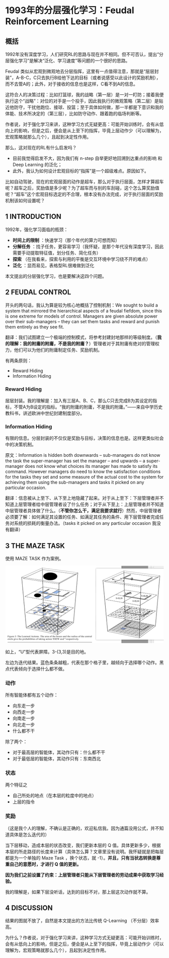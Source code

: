 # 1993年的分层强化学习：Feudal Reinforcement Learning
## 概括
1992年没有深度学习，人们研究RL的思路与现在并不相同。但不可否认，提出“分层强化学习”是解决“泛化、学习速度”等问题的一个很好的思路。

Feudal 类似从宏观到微观地去分层指挥，这里有一点值得注意，那就是“层层封装”，A-B-C，C只去执行B给他下达的目标（或者说感受以此设计的奖励机制），而不去管A的；此外，对于接收的信息也是这样，C看不到A的信息。

这符合人的决策过程：比如打篮球，我的战略（第一层）是一对一盯防；接着我便执行这个“战略”：对位的对手是一个投手，因此我执行的微观策略（第二层）是贴近他防守，干扰他跑位、接球、投篮；至于具体如何做，那一半都是下意识和我的体能、技术所决定的（第三层），比如防守动作、跟着跑的临场判断等。

作者说，对于强化学习来讲，这种学习方式无疑更高：可能开始训练时，会有从低向上的影响，但是之后，便会是从上至下的指挥，毕竟上层动作少（可以理解为，宏观策略就那么几个），且起到决定性作用。

那么，这对现在的RL有什么启发吗？
- 目前我觉得启发不大，因为我们有 n-step 自举更好地回溯到达重点的影响 和 Deep Learning 的泛化；
- 此外，我认为如何设计宏观目标的“指挥”是一个超级难点。原因如下。

比如自动驾驶，现在的宏观层面的动作是超车，那么对于执行层面，怎样才算超车呢？超车之后，奖励值是多少呢？为了超车而与别的车刮碰，这个怎么算奖励值呢？“超车”这个宏观目标选定的不合理，根本没有办法完成，对于执行层面的奖励机制该如何设置呢？

## 1 INTRODUCTION
1992年，强化学习面临的瓶颈：
- **时间上的限制** ：快速学习（那个年代的算力可想而知）
- **分解任务** ：找子任务，更容易学习（我怀疑，是那个年代没有深度学习，因此需要手动提取特征值，划分任务、简化任务）
- **探索** （在我看来，探索与利用的平衡是交互环境中学习绕不开的难点）
- **泛化** ：显而易见，表格型RL很难做到泛化

本文提出的分层强化学习，也是要解决这四个问题。

## 2 FEUDAL CONTROL
开头的两句话，我认为算是较为核心地概括了控制机制：We sought to build a system that mirrored the hierarchical aspects of a feudal fiefdom, since this is one extreme for models of control. Managers are given absolute power over their sub-managers – they can set them tasks and reward and punish them entirely as they see fit.

翻译：我们试图建立一个极端的控制模式，将参考封建封地那样的等级制度。（**我的理解：我的附庸的附庸，不是我的附庸？**）管理者对于其附庸有绝对的管理权力，他们可以为他们的附庸制定任务、奖励机制。

有两条原则：
- Reward Hiding
- Information Hiding

### Reward Hiding
层层封装。我的理解是：加入有三层A、B、C，那么C只去完成B为其设定的指标，不管A为B设定的指标。“我的附庸的附庸，不是我的附庸。”——来自中学历史教科书，讲述欧洲中世纪封建制度部分。

### Information Hiding
有限的信息。分层封装的不仅仅是奖励与目标，决策的信息也是。这样更类似社会中的决策机制。

原文：Information is hidden both downwards – sub-managers do not know the task the super-manager has set the manager – and upwards – a super-manager does not know what choices its manager has made to satisfy its command. However managers do need to know the satisfaction conditions for the tasks they set and some measure of the actual cost to the system for achieving them using the sub-managers and tasks it picked on any particular occasion.

翻译：信息被从上至下、从下至上地隐藏了起来。对于从上至下：下层管理者并不知道上层管理者给中层管理者设了什么任务；对于从下至上：上层管理者并不知道中层管理者具体做了什么。（**不管你怎么干，满足我要求就行**）然而，中层管理者必须要了解：如何满足其设置的任务、如满足其任务的条件、用下层管理者完成任务对系统的损耗的衡量办法。（tasks it picked on any particular occasion 我没有翻译）

## 3 THE MAZE TASK
使用 MAZE TASK 作为案例。

![](https://raw.githubusercontent.com/PiperLiu/introRL/master/papers/notes/images/2020120101.png)

如上，“U”型代表屏障。3-(3,3)是目的地。

左边为迭代结果。蓝色条条越粗，代表在那个格子里，越倾向于选择哪个动作。黑点代表倾向于选择什么都不做。

### 动作
所有智能体都有五个动作：
- 向东走一步
- 向西走一步
- 向南走一步
- 向北走一步
- 什么都不干

除了两个：
- 对于最高层的智能体，其动作只有：什么都不干
- 对于最低层的智能体，其动作只有：东南西北

### 状态
两个特征之
- 自己所处的地点（在本层的粒度中的地点）
- 上层的指令

### 奖励
（这是我个人的理解，不确认是正确的，欢迎私信我。因为通篇没用公式，并不知道具体是怎么迭代的）

当下层移动，造成本层的状态改变，我们更新本层的 Q 值。具体更新多少，根据本层的所走路径的长度来计算（具体怎么算？文章里没有说明。我怀疑就是把每层都是为一个单独的 Maze Task ，换个状态，就 -1）。**并且，只有当状态转换是尊重自己的意愿时，才进行 Q 值的更新。**

**因为我们之前设置了约束：上层管理者只能从下层管理者的劳动成果中获取学习经验。**

我的理解是，如果下层没听话，达到的目标不对，那上层这次动作就不算。

## 4 DISCUSSION
结果的图就不放了，自然是本文提出的方法比传统 Q-Learning （不分层）效率高。

为什么？作者说，对于强化学习来讲，这种学习方式无疑更高：可能开始训练时，会有从低向上的影响，但是之后，便会是从上至下的指挥，毕竟上层动作少（可以理解为，宏观策略就那么几个），且起到决定性作用。
